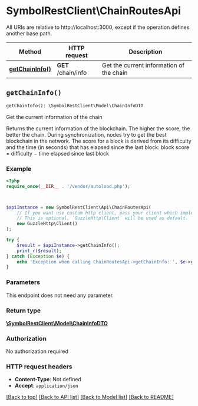 # SymbolRestClient\ChainRoutesApi

All URIs are relative to http://localhost:3000, except if the operation defines another base path.

| Method | HTTP request | Description |
| ------------- | ------------- | ------------- |
| [**getChainInfo()**](ChainRoutesApi.md#getChainInfo) | **GET** /chain/info | Get the current information of the chain |


## `getChainInfo()`

```php
getChainInfo(): \SymbolRestClient\Model\ChainInfoDTO
```

Get the current information of the chain

Returns the current information of the blockchain.  The higher the score, the better the chain. During synchronization, nodes try to get the best blockchain in the network.  The score for a block is derived from its difficulty and the time (in seconds) that has elapsed since the last block:      block score = difficulty − time elapsed since last block

### Example

```php
<?php
require_once(__DIR__ . '/vendor/autoload.php');



$apiInstance = new SymbolRestClient\Api\ChainRoutesApi(
    // If you want use custom http client, pass your client which implements `GuzzleHttp\ClientInterface`.
    // This is optional, `GuzzleHttp\Client` will be used as default.
    new GuzzleHttp\Client()
);

try {
    $result = $apiInstance->getChainInfo();
    print_r($result);
} catch (Exception $e) {
    echo 'Exception when calling ChainRoutesApi->getChainInfo: ', $e->getMessage(), PHP_EOL;
}
```

### Parameters

This endpoint does not need any parameter.

### Return type

[**\SymbolRestClient\Model\ChainInfoDTO**](../Model/ChainInfoDTO.md)

### Authorization

No authorization required

### HTTP request headers

- **Content-Type**: Not defined
- **Accept**: `application/json`

[[Back to top]](#) [[Back to API list]](../../README.md#endpoints)
[[Back to Model list]](../../README.md#models)
[[Back to README]](../../README.md)
